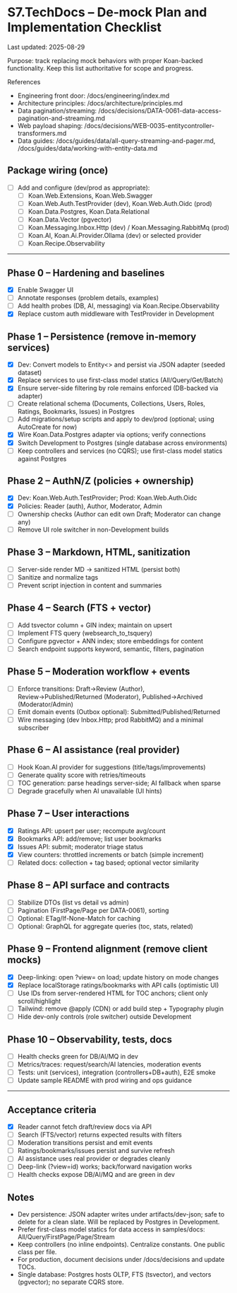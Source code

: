 # S7.TechDocs – De‑mock Plan and Implementation Checklist

Last updated: 2025-08-29

Purpose: track replacing mock behaviors with proper Koan-backed functionality. Keep this list authoritative for scope and progress.

References
- Engineering front door: /docs/engineering/index.md
- Architecture principles: /docs/architecture/principles.md
- Data pagination/streaming: /docs/decisions/DATA-0061-data-access-pagination-and-streaming.md
- Web payload shaping: /docs/decisions/WEB-0035-entitycontroller-transformers.md
- Data guides: /docs/guides/data/all-query-streaming-and-pager.md, /docs/guides/data/working-with-entity-data.md

## Package wiring (once)
- [ ] Add and configure (dev/prod as appropriate):
  - [ ] Koan.Web.Extensions, Koan.Web.Swagger
  - [ ] Koan.Web.Auth.TestProvider (dev), Koan.Web.Auth.Oidc (prod)
  - [ ] Koan.Data.Postgres, Koan.Data.Relational
  - [ ] Koan.Data.Vector (pgvector)
  - [ ] Koan.Messaging.Inbox.Http (dev) / Koan.Messaging.RabbitMq (prod)
  - [ ] Koan.AI, Koan.Ai.Provider.Ollama (dev) or selected provider
  - [ ] Koan.Recipe.Observability

---

## Phase 0 – Hardening and baselines
- [x] Enable Swagger UI
- [ ] Annotate responses (problem details, examples)
- [ ] Add health probes (DB, AI, messaging) via Koan.Recipe.Observability
- [x] Replace custom auth middleware with TestProvider in Development

## Phase 1 – Persistence (remove in-memory services)
- [x] Dev: Convert models to Entity<> and persist via JSON adapter (seeded dataset)
- [x] Replace services to use first-class model statics (All/Query/Get/Batch)
- [x] Ensure server-side filtering by role remains enforced (DB-backed via adapter)
- [ ] Create relational schema (Documents, Collections, Users, Roles, Ratings, Bookmarks, Issues) in Postgres
- [ ] Add migrations/setup scripts and apply to dev/prod (optional; using AutoCreate for now)
- [x] Wire Koan.Data.Postgres adapter via options; verify connections
- [x] Switch Development to Postgres (single database across environments)
- [ ] Keep controllers and services (no CQRS); use first-class model statics against Postgres

## Phase 2 – AuthN/Z (policies + ownership)
- [x] Dev: Koan.Web.Auth.TestProvider; Prod: Koan.Web.Auth.Oidc
- [x] Policies: Reader (auth), Author, Moderator, Admin
- [ ] Ownership checks (Author can edit own Draft; Moderator can change any)
- [ ] Remove UI role switcher in non-Development builds

## Phase 3 – Markdown, HTML, sanitization
- [ ] Server-side render MD → sanitized HTML (persist both)
- [ ] Sanitize and normalize tags
- [ ] Prevent script injection in content and summaries

## Phase 4 – Search (FTS + vector)
- [ ] Add tsvector column + GIN index; maintain on upsert
- [ ] Implement FTS query (websearch_to_tsquery)
- [ ] Configure pgvector + ANN index; store embeddings for content
- [ ] Search endpoint supports keyword, semantic, filters, pagination

## Phase 5 – Moderation workflow + events
- [ ] Enforce transitions: Draft→Review (Author), Review→Published/Returned (Moderator), Published→Archived (Moderator/Admin)
- [ ] Emit domain events (Outbox optional): Submitted/Published/Returned
- [ ] Wire messaging (dev Inbox.Http; prod RabbitMQ) and a minimal subscriber

## Phase 6 – AI assistance (real provider)
- [ ] Hook Koan.AI provider for suggestions (title/tags/improvements)
- [ ] Generate quality score with retries/timeouts
- [ ] TOC generation: parse headings server-side; AI fallback when sparse
- [ ] Degrade gracefully when AI unavailable (UI hints)

## Phase 7 – User interactions
- [x] Ratings API: upsert per user; recompute avg/count
- [x] Bookmarks API: add/remove; list user bookmarks
- [x] Issues API: submit; moderator triage status
- [x] View counters: throttled increments or batch (simple increment)
- [ ] Related docs: collection + tag based; optional vector similarity

## Phase 8 – API surface and contracts
- [ ] Stabilize DTOs (list vs detail vs admin)
- [ ] Pagination (FirstPage/Page per DATA-0061), sorting
- [ ] Optional: ETag/If-None-Match for caching
- [ ] Optional: GraphQL for aggregate queries (toc, stats, related)

## Phase 9 – Frontend alignment (remove client mocks)
- [x] Deep-linking: open ?view=<id> on load; update history on mode changes
- [x] Replace localStorage ratings/bookmarks with API calls (optimistic UI)
- [ ] Use IDs from server-rendered HTML for TOC anchors; client only scroll/highlight
- [ ] Tailwind: remove @apply (CDN) or add build step + Typography plugin
- [ ] Hide dev-only controls (role switcher) outside Development

## Phase 10 – Observability, tests, docs
- [ ] Health checks green for DB/AI/MQ in dev
- [ ] Metrics/traces: request/search/AI latencies, moderation events
- [ ] Tests: unit (services), integration (controllers+DB+auth), E2E smoke
- [ ] Update sample README with prod wiring and ops guidance

---

## Acceptance criteria
- [x] Reader cannot fetch draft/review docs via API
- [ ] Search (FTS/vector) returns expected results with filters
- [ ] Moderation transitions persist and emit events
- [ ] Ratings/bookmarks/issues persist and survive refresh
- [ ] AI assistance uses real provider or degrades cleanly
- [ ] Deep-link (?view=id) works; back/forward navigation works
- [ ] Health checks expose DB/AI/MQ and are green in dev

## Notes
- Dev persistence: JSON adapter writes under artifacts/dev-json; safe to delete for a clean slate. Will be replaced by Postgres in Development.
- Prefer first-class model statics for data access in samples/docs: All/Query/FirstPage/Page/Stream
- Keep controllers (no inline endpoints). Centralize constants. One public class per file.
- For production, document decisions under /docs/decisions and update TOCs.
 - Single database: Postgres hosts OLTP, FTS (tsvector), and vectors (pgvector); no separate CQRS store.
